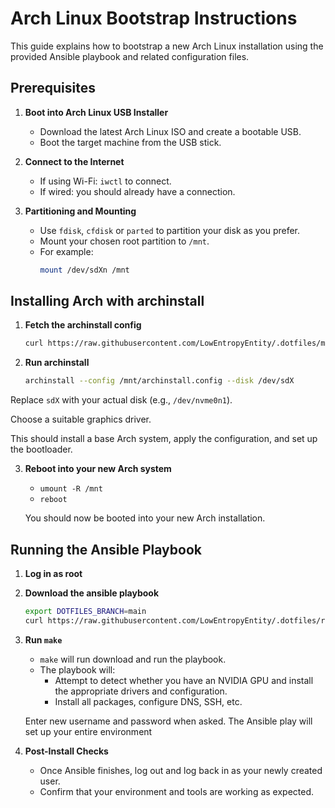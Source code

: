 # Arch Linux Bootstrap Instructions

This guide explains how to bootstrap a new Arch Linux installation using the provided Ansible playbook and related configuration files.

## Prerequisites

1. **Boot into Arch Linux USB Installer**
   - Download the latest Arch Linux ISO and create a bootable USB.
   - Boot the target machine from the USB stick.

2. **Connect to the Internet**
   - If using Wi-Fi: `iwctl` to connect.
   - If wired: you should already have a connection.

3. **Partitioning and Mounting**
   - Use `fdisk`, `cfdisk` or `parted` to partition your disk as you prefer.
   - Mount your chosen root partition to `/mnt`.
   - For example:
     ```bash
     mount /dev/sdXn /mnt
     ```

## Installing Arch with archinstall

1. **Fetch the archinstall config**
   ```bash
   curl https://raw.githubusercontent.com/LowEntropyEntity/.dotfiles/main/.setup/arch/archinstall.config > /mnt/archinstall.config
   ```

2. **Run archinstall**
   ```bash
   archinstall --config /mnt/archinstall.config --disk /dev/sdX
   ```
Replace `sdX` with your actual disk (e.g., `/dev/nvme0n1`).

Choose a suitable graphics driver.

This should install a base Arch system, apply the configuration, and set up the bootloader.

3. **Reboot into your new Arch system**
   - `umount -R /mnt`
   - `reboot`

   You should now be booted into your new Arch installation.

## Running the Ansible Playbook

1. **Log in as root**

2. **Download the ansible playbook**
   ```bash
   export DOTFILES_BRANCH=main
   curl https://raw.githubusercontent.com/LowEntropyEntity/.dotfiles/refs/heads/${DOTFILES_BRANCH:-main}/.setup/arch/Makefile > Makefile
   ```

3. **Run `make`**
   - `make` will run download and run the playbook.
   - The playbook will:
     - Attempt to detect whether you have an NVIDIA GPU and install the appropriate drivers and configuration.
     - Install all packages, configure DNS, SSH, etc.

   Enter new username and password when asked. The Ansible play will set up your entire environment

4. **Post-Install Checks**
   - Once Ansible finishes, log out and log back in as your newly created user.
   - Confirm that your environment and tools are working as expected.

